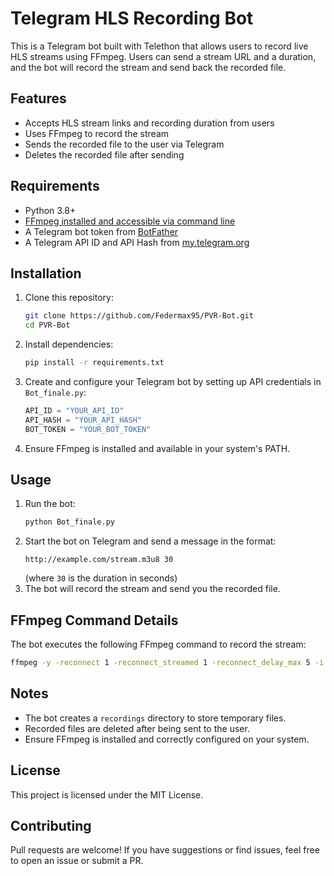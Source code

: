 # Telegram HLS Recording Bot

This is a Telegram bot built with Telethon that allows users to record live HLS streams using FFmpeg. Users can send a stream URL and a duration, and the bot will record the stream and send back the recorded file.

## Features
- Accepts HLS stream links and recording duration from users
- Uses FFmpeg to record the stream
- Sends the recorded file to the user via Telegram
- Deletes the recorded file after sending

## Requirements
- Python 3.8+
- [FFmpeg installed and accessible via command line](https://ffmpeg.org/download.html)
- A Telegram bot token from [BotFather](https://t.me/BotFather)
- A Telegram API ID and API Hash from [my.telegram.org](https://my.telegram.org)

## Installation
1. Clone this repository:
   ```sh
   git clone https://github.com/Federmax95/PVR-Bot.git
   cd PVR-Bot
   ```
2. Install dependencies:
   ```sh
   pip install -r requirements.txt
   ```
3. Create and configure your Telegram bot by setting up API credentials in `Bot_finale.py`:
   ```python
   API_ID = "YOUR_API_ID"
   API_HASH = "YOUR_API_HASH"
   BOT_TOKEN = "YOUR_BOT_TOKEN"
   ```
4. Ensure FFmpeg is installed and available in your system's PATH.

## Usage
1. Run the bot:
   ```sh
   python Bot_finale.py
   ```
2. Start the bot on Telegram and send a message in the format:
   ```
   http://example.com/stream.m3u8 30
   ```
   (where `30` is the duration in seconds)
3. The bot will record the stream and send you the recorded file.

## FFmpeg Command Details
The bot executes the following FFmpeg command to record the stream:
```sh
ffmpeg -y -reconnect 1 -reconnect_streamed 1 -reconnect_delay_max 5 -i <URL> -t <DURATION> -bufsize 2M -vf "scale=640:-1" -c:v libx264 -preset slow -crf 28 -b:v 500k -c:a aac -b:a 128k -strict experimental -max_muxing_queue_size 1024 -f mp4 <OUTPUT_FILE>
```

## Notes
- The bot creates a `recordings` directory to store temporary files.
- Recorded files are deleted after being sent to the user.
- Ensure FFmpeg is installed and correctly configured on your system.

## License
This project is licensed under the MIT License.

## Contributing
Pull requests are welcome! If you have suggestions or find issues, feel free to open an issue or submit a PR.


